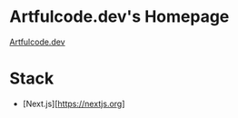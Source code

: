 # Artfulcode.dev's Homepage

[Artfulcode.dev](https://artfulcode.dev)

# Stack

- [Next.js][https://nextjs.org]
